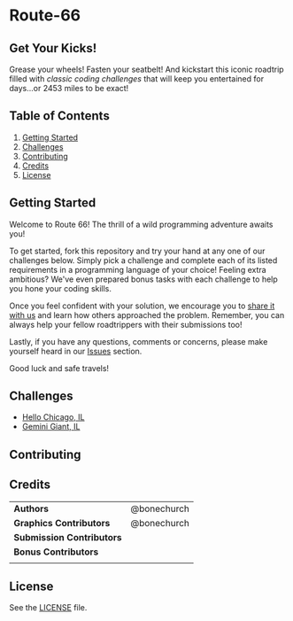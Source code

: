 # Route-66

## Get Your Kicks!
Grease your wheels! Fasten your seatbelt! And kickstart this iconic roadtrip filled with *classic coding challenges* that will keep you entertained for days...or 2453 miles to be exact!

## Table of Contents
1. [Getting Started](https://github.com/bonechurch/Route-66#getting-started)
2. [Challenges](https://github.com/bonechurch/Route-66#challenges)
3. [Contributing](https://github.com/bonechurch/Route-66#contributing)
4. [Credits](https://github.com/bonechurch/Route-66#credits)
5. [License](https://github.com/bonechurch/Route-66#license)

## Getting Started
Welcome to Route 66! The thrill of a wild programming adventure awaits you!

To get started, fork this repository and try your hand at any one of our challenges below.
Simply pick a challenge and complete each of its listed requirements in a programming language of your choice!
Feeling extra ambitious? We've even prepared bonus tasks with each challenge to help you hone your coding skills.

Once you feel confident with your solution, we encourage you to [share it with us]() and learn how others approached the problem.
Remember, you can always help your fellow roadtrippers with their submissions too!

Lastly, if you have any questions, comments or concerns, please make yourself heard in our [Issues](https://github.com/bonechurch/Route-66/issues) section.

Good luck and safe travels!

## Challenges
* [Hello Chicago, IL](https://github.com/bonechurch/Route-66/blob/master/challenges/hello-chicago-IL.md)
* [Gemini Giant, IL](https://github.com/bonechurch/Route-66/blob/master/challenges/gemini-giant-IL.md)
<!--- * [Gateway Arch, MO](https://github.com/bonechurch/Route-66/blob/master/challenges/gateway-arch-MO.md)
* [Tow Tater, KS](https://github.com/bonechurch/Route-66/blob/master/challenges/tow-tater-KS.md)
* [Ed Galloway's Totem Pole Park, OK](https://github.com/bonechurch/Route-66/blob/master/challenges/ed-galloways-totem-pole-park-OK.md)
* [Cadillac Ranch, TX](https://github.com/bonechurch/Route-66/blob/master/challenges/cadillac-ranch-TX.md)
* [Blue Swallow Motel, NM](https://github.com/bonechurch/Route-66/blob/master/challenges/blue-swallow-motel-NM.md)
* [Jack Rabbit Trading Post, AZ](https://github.com/bonechurch/Route-66/blob/master/challenges/jack-rabbit-trading-post-AZ.md)
* [Wild Burros, AZ](https://github.com/bonechurch/Route-66/blob/master/challenges/wild-burros-AZ.md)
* [Wigwam Motel, CA](https://github.com/bonechurch/Route-66/blob/master/challenges/wigwam-motel-CA.md)
* [Goodbye Santa Monica, CA](https://github.com/bonechurch/Route-66/blob/master/challenges/goodbye-santa-monica-CA.md) --->

## Contributing

## Credits

|                                      |             |
| ------------------------------------ | ----------- |
| **Authors**                          | @bonechurch |
| **Graphics Contributors**            | @bonechurch |
| **Submission Contributors**          |             |
| **Bonus Contributors**               |             |
|                                      |             |

## License
See the [LICENSE](https://github.com/bonechurch/Route-66/blob/master/LICENSE) file.
